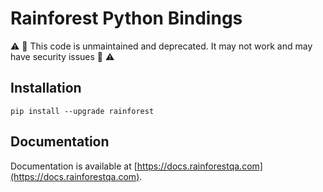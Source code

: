 # Rainforest Python Bindings

:warning: :no_entry_sign: This code is unmaintained and deprecated. It may not work and may have security issues :no_entry_sign: :warning:

## Installation

```
pip install --upgrade rainforest
```

## Documentation

Documentation is available at [https://docs.rainforestqa.com](https://docs.rainforestqa.com).
